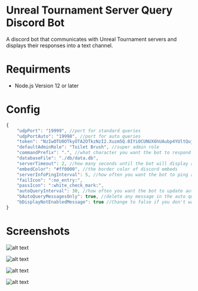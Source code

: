 # Unreal Tournament Server Query Discord Bot
 A discord bot that communicates with Unreal Tournament servers and displays their responses into a text channel.


# Requirments
- Node.js Version 12 or later


# Config
```javascript
{
    "udpPort": "19999", //port for standard queries
    "udpPortAuto": "19998", //port for auto queries
    "token": "NzIwOTU0OTkyOTA2OTkzNzI2.Xuzm5Q.0IYiOCUNUX6hUAubp4YUltQuje0", //discord bot token
    "defaultAdminRole": "Toilet Brush", //super admin role
    "commandPrefix": ".", //what character you want the bot to respond to
    "databaseFile": "./db/data.db",
    "serverTimeout": 2, //how many seconds until the bot will display a server timeout
    "embedColor": "#ff0000", //the border color of discord embeds
    "serverInfoPingInterval": 5, //how often you want the bot to ping all servers for basic info(for .servers and .active)
    "failIcon": ":no_entry:",
    "passIcon": ":white_check_mark:",
    "autoQueryInterval": 30, //how often you want the bot to update autoquery posts in the auto query channel
    "bAutoQueryMessagesOnly": true, //delete any message in the auto query channel that's not a server query
    "bDisplayNotEnabledMessage": true //Change to false if you don't want the bot to post 'The bot is not enabled in this channel'
}
```

# Screenshots
![alt text](https://i.imgur.com/AQPDJjA.png "test")

![alt text](https://i.imgur.com/3f5XkaV.png "test")

![alt text](https://i.imgur.com/vQ5jNMw.png "test")

![alt text](https://i.imgur.com/od3eEHf.png "test")